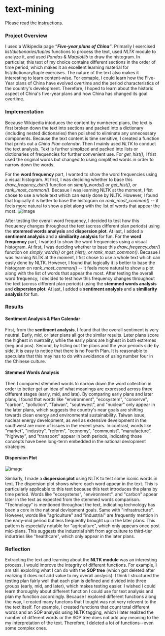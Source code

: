 # text-mining

Please read the [instructions](instructions.md).

### Project Overview 

I used a Wikipedia page ***"Five-year plans of China"***. Primarily I exercised *list/dictionaries/tuples* functions to process the text, used *NLTK* module to analyze it, and used *Pandas* & *Matplotlib* to draw the histogram. In particular, this text of my choice contains different sections in the order of time period, which makes it an excellent learning material for list/dictionary/tuple exercises. The nature of the text also makes it interesting to learn content-wise. For exmaple, I could learn how the Five-Year plans of China have evolved overtime and the period characteristics of the country's development. Therefore, I hoped to learn about the historic aspect of China's five-year plans and how China has changed its goal overtime. 

### Implementation

Because Wikipedia intoduces the content by numbered plans, the text is first broken down the text into sections and packed into a dictionary (including nested dictionaries) then polished to eliminate any unnecessary components. Because the text content is time sensitive, I created a function that prints out a *China Plan calendar*. Then I mainly used *NLTK* to conduct the text analysis. Text is further simplized and packed into lists or dictionaries of frequencies for further convenient use. For *get_hist()*, I frist used the original words but changed to using simplified words in order to narrow down the words. 

For the **word frequency** part, I wanted to show the word frequencies using a visual histogram. At first, I was deciding whether to base this *draw_freqency_dstr()* function on *simply_words() or get_hist(), or rank_most_common()*. Becasue I was learning NLTK at the moment, I fist chose to use a whole text which can easly done by NLTK. However, I found that logically it is better to base the histogram on *rank_most_common()* -- it feels more natural to show a plot along with the list of words that appear the most. 
![image](https://user-images.githubusercontent.com/112499907/198900435-dcbcab8e-0170-438a-997c-9aa7e14c0844.png)

After testing the overall word frequency, I decided to test how this frequency changes throughout the text (across different plan periods) using the **stemmed words analysis** and **dispersion plot**. At last, I added a **sentiment analysis** and a **similiarity analysis** for fun. 
For the **word frequency** part, I wanted to show the word frequencies using a visual histogram. At first, I was deciding whether to base this *draw_freqency_dstr()* function on *simply_words() or get_hist(), or rank_most_common()*. Becasue I was learning NLTK at the moment, I fist chose to use a whole text which can easly done by NLTK. However, I found that logically it is better to base the histogram on *rank_most_common()* -- it feels more natural to show a plot along with the list of words that appear the most. After testing the overall word frequency, I decided to test how this frequency changes throughout the text (across different plan periods) using the **stemmed words analysis** and **dispersion plot**. At last, I added a **sentiment analysis** and a **similiarity analysis** for fun. 


### Results 

#### Sentiment Analysis & Plan Calendar 
First, from the **sentiment analysis**, I found that the overall sentiment is very neutral. Early, mid, or later plans all got the similar results. Later plans score the highest in nuetrality, while the early plans are highest in both extremes (neg and pos). Second, by listing out the plans and the year periods side by side, it is easy to notice that there is no Fourth Plan. It is reasonable to speculate that this may has to do with avoidance of using number four in the Chinese culture. 

#### Stemmed Words Analysis 
Then I compared stemmed words to narrow down the word collection in order to better get an idea of what meanings are expressed across three different stages (early, mid, and late). By comparing early plans and later plans, I found that words like "environment", "ecosystem", "conserve", "carbon", "pollution", "Taiwan", "southwest", and "nuclear" only appear in the later plans, which suggests the country's near goals are shifting towards clean energy and environmental sustainability. Taiwan issue, nuclear energy development, as well as extensive development in the southwest are more of issues in the recent years. In contrast, words like "market", "industry", "reform", "economy", "communist", "manufacture", "highway", and "transport" appear in both periods, indicating those concepts have been long-term embedded in the national devlopment strategies.

#### Dispersion Plot 
![image](https://user-images.githubusercontent.com/112499907/198900393-8c1c8d5e-4575-4517-ac82-05b31124e6a2.png)

Simliarly, I made a **dispersion plot** using NLTK to test some iconic words in text. The dispersion plot shows where each word appear in the text. This is particularly applicable to this text because this text introduces the plans by time period. Words like "ecosystems", "environment", and "carbon" appear later in the text as expected from the stemmed words comparison. "Technology" is mentioned throughout the text, indicating technology has been a core in the national devlopment goals. Same with "infrastructure". However, words like "agriculture" and "industrial" are frequently mention in the early-mid period but less frequently brought up in the later plans. This pattern is especially notable for "agriculture", which only appears once post mid-plans. This suggests the industrial shift from agriculture to third-tier indurtries like "healthcare", which only appear in the later plans. 


### Reflection

Extracting the text and learning about the **NLTK module** was an interesting process. I would improve the integrity of different functions. For example, I am still exploring what I can do with the **SOP tree** (which got deleted after realizing it does not add value to my overall anslysis). I think I structured the testing plan fairly well that each plan is defined and divided into three groups (early, mid, and later), which makes testing easier. I wished I could learn thoroughly about different function I could use for text analysis and plan my function accordingly. Because I explored different functions along the way, I created many functons that I tought was not very relevent to the the text itself. For example, I created functions that count total different words and an SOP analysis using NLTK tagging, which I later realized the number of different words or the SOP tree does not add any meaning to the my interpretation of the text. Therefore, I deleted a lot of functions--even some complex ones. 

